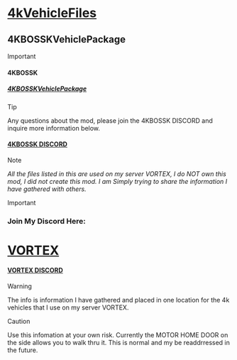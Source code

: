 # <ins>4kVehicleFiles</ins>

## 4KBOSSKVehiclePackage
>[!IMPORTANT]
> #### 4KBOSSK
> ##### [4KBOSSKVehiclePackage](https://steamcommunity.com/sharedfiles/filedetails/?id=3387855369&searchtext=4kboos)

> [!TIP]
> Any questions about the mod, please join the 4KBOSSK DISCORD and inquire more information below.
> #### [4KBOSSK DISCORD](https://discord.gg/U53MFkSCYb)

> [!NOTE]
> _All the files listed in this are used on my server VORTEX, I do NOT own this mod, I did not create this mod. I am Simply trying to share the information I have gathered with others._






> [!important]
> ### Join My Discord Here:
# <INS>VORTEX</INS>
#### [VORTEX DISCORD](https://discord.gg/HYZXB2fWZ2)
> [!WARNING]
> The info is information I have gathered and placed in one location for the 4k vehicles that I use on my server VORTEX.



>[!CAUTION]
> Use this infomation at your own risk.
> Currently the MOTOR HOME DOOR on the side allows you to walk thru it. This is normal and my be readdrressed in the future.
